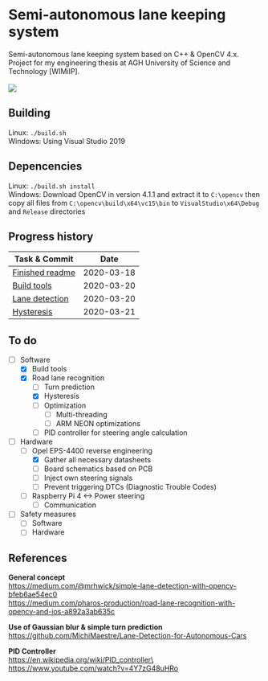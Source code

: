 # Semi-autonomous lane keeping system
Semi-autonomous lane keeping system based on C++ & OpenCV 4.x.\
Project for my engineering thesis at AGH University of Science and Technology [WIMiIP].\
\
![](https://github.com/adamczykpiotr/SemiAutonomousLaneKeepingSystem/blob/master/preview.gif)


## Building
Linux:   `./build.sh`\
Windows: Using Visual Studio 2019


## Depencencies
Linux: `./build.sh install`\
Windows: Download OpenCV in version 4.1.1 and extract it to `C:\opencv` then copy all files from `C:\opencv\build\x64\vc15\bin` to `VisualStudio\x64\Debug` and `Release` directories

##  Progress history
| Task & Commit | Date |
| ---------- | ----------- |
| [Finished readme](https://github.com/adamczykpiotr/SemiAutonomousLaneKeepingSystem/commit/bf5befb4afbd0a68cf6ef7d568b5c7bef2e1be17) | 2020-03-18 |
| [Build tools](https://github.com/adamczykpiotr/SemiAutonomousLaneKeepingSystem/commit/5bde61885038f58fb816b5f0e4133f4470bd098c) | 2020-03-20 |
| [Lane detection](https://github.com/adamczykpiotr/SemiAutonomousLaneKeepingSystem/commit/b1bad0931d3f59c01665718d5ac228b2ae21bc87) | 2020-03-20 |
| [Hysteresis](https://github.com/adamczykpiotr/SemiAutonomousLaneKeepingSystem/commit/75b0f7863e084e0d97062172fc21871f5c212eaa) | 2020-03-21 |




## To do
- [ ] Software
    - [x] Build tools
    - [x] Road lane recognition
        - [ ] Turn prediction
        - [x] Hysteresis
        - [ ] Optimization
            - [ ] Multi-threading
            - [ ] ARM NEON optimizations
        - [ ] PID controller for steering angle calculation
- [ ] Hardware
    - [ ] Opel EPS-4400 reverse engineering
        - [x] Gather all necessary datasheets
        - [ ] Board schematics based on PCB
        - [ ] Inject own steering signals
        - [ ] Prevent triggering DTCs (Diagnostic Trouble Codes)
    - [ ] Raspberry Pi 4 <-> Power steering
        - [ ] Communication
- [ ] Safety measures
    - [ ] Software
    - [ ] Hardware

## References 
**General concept**\
https://medium.com/@mrhwick/simple-lane-detection-with-opencv-bfeb6ae54ec0 \
https://medium.com/pharos-production/road-lane-recognition-with-opencv-and-ios-a892a3ab635c

**Use of Gaussian blur & simple turn prediction**\
https://github.com/MichiMaestre/Lane-Detection-for-Autonomous-Cars

**PID Controller**\
https://en.wikipedia.org/wiki/PID_controller\
https://www.youtube.com/watch?v=4Y7zG48uHRo


